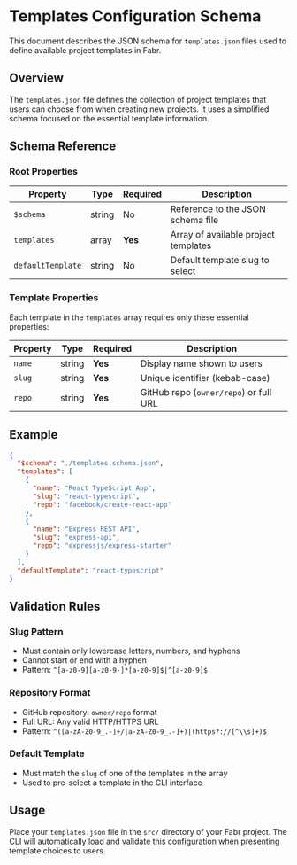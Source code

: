 # Templates Configuration Schema

This document describes the JSON schema for `templates.json` files used to define available project templates in Fabr.

## Overview

The `templates.json` file defines the collection of project templates that users can choose from when creating new projects. It uses a simplified schema focused on the essential template information.

## Schema Reference

### Root Properties

| Property | Type | Required | Description |
|----------|------|----------|-------------|
| `$schema` | string | No | Reference to the JSON schema file |
| `templates` | array | **Yes** | Array of available project templates |
| `defaultTemplate` | string | No | Default template slug to select |

### Template Properties

Each template in the `templates` array requires only these essential properties:

| Property | Type | Required | Description |
|----------|------|----------|-------------|
| `name` | string | **Yes** | Display name shown to users |
| `slug` | string | **Yes** | Unique identifier (kebab-case) |
| `repo` | string | **Yes** | GitHub repo (`owner/repo`) or full URL |

## Example

```json
{
  "$schema": "./templates.schema.json",
  "templates": [
    {
      "name": "React TypeScript App",
      "slug": "react-typescript",
      "repo": "facebook/create-react-app"
    },
    {
      "name": "Express REST API", 
      "slug": "express-api",
      "repo": "expressjs/express-starter"
    }
  ],
  "defaultTemplate": "react-typescript"
}
```

## Validation Rules

### Slug Pattern
- Must contain only lowercase letters, numbers, and hyphens
- Cannot start or end with a hyphen
- Pattern: `^[a-z0-9][a-z0-9-]*[a-z0-9]$|^[a-z0-9]$`

### Repository Format
- GitHub repository: `owner/repo` format
- Full URL: Any valid HTTP/HTTPS URL
- Pattern: `^([a-zA-Z0-9_.-]+/[a-zA-Z0-9_.-]+)|(https?://[^\\s]+)$`

### Default Template
- Must match the `slug` of one of the templates in the array
- Used to pre-select a template in the CLI interface

## Usage

Place your `templates.json` file in the `src/` directory of your Fabr project. The CLI will automatically load and validate this configuration when presenting template choices to users.
